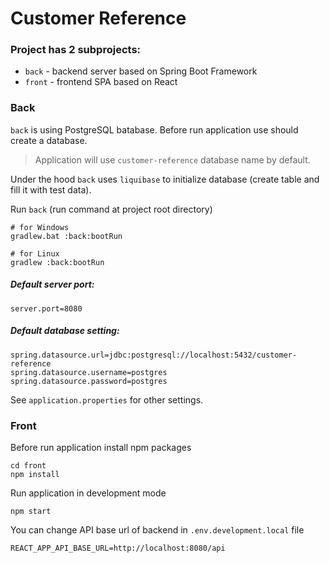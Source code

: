 # Customer Reference

### Project has 2 subprojects:

- `back` - backend server based on Spring Boot Framework
- `front` - frontend SPA based on React

### Back
`back` is using PostgreSQL batabase.
Before run application use should create a database.

>Application will use `customer-reference` database name by default.

Under the hood `back` uses `liquibase` to initialize database (create table and fill it with test data).

Run `back` (run command at project root directory)
```
# for Windows
gradlew.bat :back:bootRun

# for Linux
gradlew :back:bootRun
```

##### Default server port:
```
server.port=8080
```

##### Default database setting:
```
spring.datasource.url=jdbc:postgresql://localhost:5432/customer-reference
spring.datasource.username=postgres
spring.datasource.password=postgres
```

See `application.properties` for other settings.

### Front
Before run application install npm packages
```
cd front
npm install
```

Run application in development mode
```
npm start
```

You can change API base url of backend in `.env.development.local` file
```
REACT_APP_API_BASE_URL=http://localhost:8080/api
```
